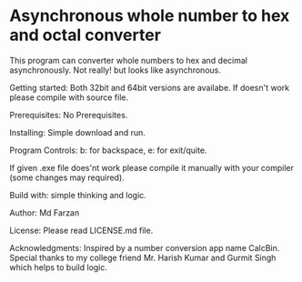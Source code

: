 
# Asynchronous whole number to hex and octal converter

This program can converter whole numbers to hex and decimal asynchronously. Not really! but looks like asynchronous.

Getting started:
Both 32bit and 64bit versions are availabe. If doesn't work please compile with source file.

Prerequisites:
No Prerequisites.

Installing:
Simple download and run.

Program Controls:
b:	for backspace,
e: 	for exit/quite.

If given .exe file does'nt work please compile it manually with your compiler (some changes may required).

Build with:
simple thinking and logic.

Author:
Md Farzan

License:
Please read LICENSE.md file.

Acknowledgments:
Inspired by a number conversion app name CalcBin.
Special thanks to my college friend Mr. Harish Kumar and Gurmit Singh which helps to build logic. 

